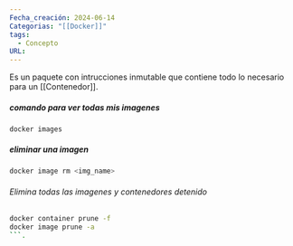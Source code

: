 ```yaml
---
Fecha_creación: 2024-06-14
Categorias: "[[Docker]]"
tags:
  - Concepto
URL:
---
```

Es un paquete con intrucciones inmutable que contiene todo lo necesario para un [[Contenedor]].


##### comando para ver todas mis imagenes
```docker
docker images
```

##### eliminar una imagen

```bash
docker image rm <img_name>
```

###### Elimina todas las imagenes y contenedores detenido


```bash
docker container prune -f
docker image prune -a
```.